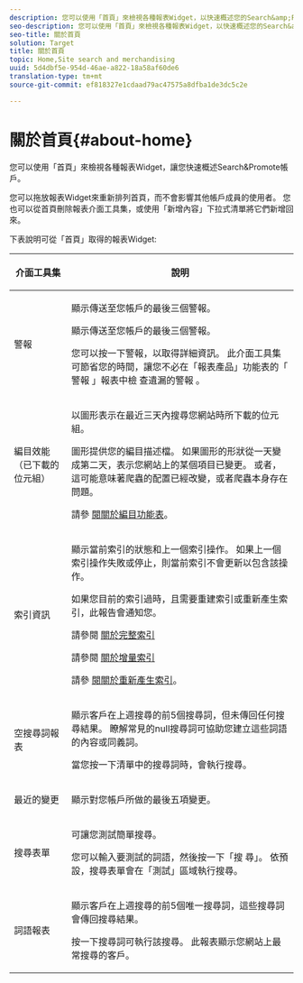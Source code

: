 ```yaml
---
description: 您可以使用「首頁」來檢視各種報表Widget，以快速概述您的Search&amp;Promote帳戶。
seo-description: 您可以使用「首頁」來檢視各種報表Widget，以快速概述您的Search&amp;Promote帳戶。
seo-title: 關於首頁
solution: Target
title: 關於首頁
topic: Home,Site search and merchandising
uuid: 5d4dbf5e-954d-46ae-a822-18a58af60de6
translation-type: tm+mt
source-git-commit: ef818327e1cdaad79ac47575a8dfba1de3dc5c2e

---
```



# 關於首頁{#about-home}

您可以使用「首頁」來檢視各種報表Widget，讓您快速概述Search&amp;Promote帳戶。

您可以拖放報表Widget來重新排列首頁，而不會影響其他帳戶成員的使用者。 您也可以從首頁刪除報表介面工具集，或使用「新增內容」下拉式清單將它們新增回來。

下表說明可從「首頁」取得的報表Widget:

<table> 
 <thead> 
  <tr> 
   <th colname="col1" class="entry"> <p>介面工具集 </p> </th> 
   <th colname="col2" class="entry"> <p>說明 </p> </th> 
  </tr>
 </thead>
 <tbody> 
  <tr> 
   <td colname="col1"> <p>警報 </p> </td> 
   <td colname="col2"> <p> 顯示傳送至您帳戶的最後三個警報。 </p> <p>顯示傳送至您帳戶的最後三個警報。 </p> <p>您可以按一下警報，以取得詳細資訊。 此介面工具集可節省您的時間，讓您不必在「報表產品」功能表的「 <span class="uicontrol"> 警報</span> 」報表中檢 <span class="uicontrol"> 查遺漏的警報</span> 。 </p> </td> 
  </tr> 
  <tr> 
   <td colname="col1"> <p>編目效能（已下載的位元組） </p> </td> 
   <td colname="col2"> <p>以圖形表示在最近三天內搜尋您網站時所下載的位元組。 </p> <p>圖形提供您的編目描述檔。 如果圖形的形狀從一天變成第二天，表示您網站上的某個項目已變更。 或者，這可能意味著爬蟲的配置已經改變，或者爬蟲本身存在問題。 </p> <p>請參 <a href="c-about-settings-menu/c-about-crawling-menu.md#concept_59307680C6724E93952ADE5044983AF6" format="dita" scope="local"> 閱關於編目功能表</a>。 </p> </td> 
  </tr> 
  <tr> 
   <td colname="col1"> <p>索引資訊 </p> </td> 
   <td colname="col2"> <p>顯示當前索引的狀態和上一個索引操作。 如果上一個索引操作失敗或停止，則當前索引不會更新以包含該操作。 </p> <p>如果您目前的索引過時，且需要重建索引或重新產生索引，此報告會通知您。 </p> <p>請參閱 <a href="c-about-index-menu/c-about-full-index.md#concept_C69BD21863FD4856B49326F35DB570D3" format="dita" scope="local"> 關於完整索引</a> </p> <p>請參閱 <a href="c-about-index-menu/c-about-incremental-index.md#concept_A7770F0552D14C47B3DDB65DB78FFFEE" format="dita" scope="local"> 關於增量索引</a> </p> <p>請參 <a href="c-about-index-menu/c-about-regenerate-index.md#concept_6CBE6B8D18EF47D293091CBA542245FA" format="dita" scope="local"> 閱關於重新產生索引</a>。 </p> </td> 
  </tr> 
  <tr> 
   <td colname="col1"> <p>空搜尋詞報表 </p> </td> 
   <td colname="col2"> <p> 顯示客戶在上週搜尋的前5個搜尋詞，但未傳回任何搜尋結果。 瞭解常見的null搜尋詞可協助您建立這些詞語的內容或同義詞。 </p> <p>當您按一下清單中的搜尋詞時，會執行搜尋。 </p> </td> 
  </tr> 
  <tr> 
   <td colname="col1"> <p>最近的變更 </p> </td> 
   <td colname="col2"> <p> 顯示對您帳戶所做的最後五項變更。 </p> </td> 
  </tr> 
  <tr> 
   <td colname="col1"> <p>搜尋表單 </p> </td> 
   <td colname="col2"> <p>可讓您測試簡單搜尋。 </p> <p> 您可以輸入要測試的詞語，然後按一下「搜 <span class="uicontrol"> 尋」</span>。 依預設，搜尋表單會在「測試」區域執行搜尋。 </p> </td> 
  </tr> 
  <tr> 
   <td colname="col1"> <p>詞語報表 </p> </td> 
   <td colname="col2"> <p>顯示客戶在上週搜尋的前5個唯一搜尋詞，這些搜尋詞會傳回搜尋結果。 </p> <p> 按一下搜尋詞可執行該搜尋。 此報表顯示您網站上最常搜尋的客戶。 </p> </td> 
  </tr> 
 </tbody> 
</table>

